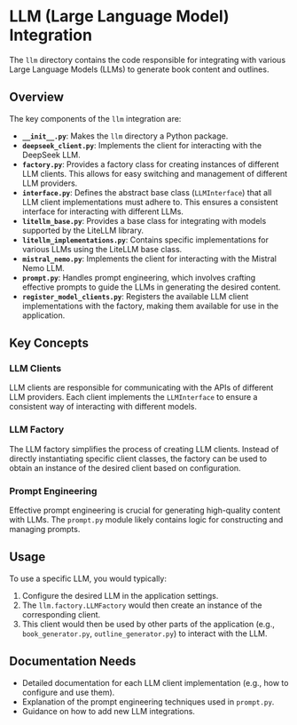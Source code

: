 # LLM (Large Language Model) Integration

The `llm` directory contains the code responsible for integrating with various Large Language Models (LLMs) to generate book content and outlines.

## Overview

The key components of the `llm` integration are:

- **`__init__.py`**:  Makes the `llm` directory a Python package.
- **`deepseek_client.py`**: Implements the client for interacting with the DeepSeek LLM.
- **`factory.py`**:  Provides a factory class for creating instances of different LLM clients. This allows for easy switching and management of different LLM providers.
- **`interface.py`**: Defines the abstract base class (`LLMInterface`) that all LLM client implementations must adhere to. This ensures a consistent interface for interacting with different LLMs.
- **`litellm_base.py`**: Provides a base class for integrating with models supported by the LiteLLM library.
- **`litellm_implementations.py`**: Contains specific implementations for various LLMs using the LiteLLM base class.
- **`mistral_nemo.py`**: Implements the client for interacting with the Mistral Nemo LLM.
- **`prompt.py`**:  Handles prompt engineering, which involves crafting effective prompts to guide the LLMs in generating the desired content.
- **`register_model_clients.py`**:  Registers the available LLM client implementations with the factory, making them available for use in the application.

## Key Concepts

### LLM Clients

LLM clients are responsible for communicating with the APIs of different LLM providers. Each client implements the `LLMInterface` to ensure a consistent way of interacting with different models.

### LLM Factory

The LLM factory simplifies the process of creating LLM clients. Instead of directly instantiating specific client classes, the factory can be used to obtain an instance of the desired client based on configuration.

### Prompt Engineering

Effective prompt engineering is crucial for generating high-quality content with LLMs. The `prompt.py` module likely contains logic for constructing and managing prompts.

## Usage

To use a specific LLM, you would typically:

1. Configure the desired LLM in the application settings.
2. The `llm.factory.LLMFactory` would then create an instance of the corresponding client.
3. This client would then be used by other parts of the application (e.g., `book_generator.py`, `outline_generator.py`) to interact with the LLM.

## Documentation Needs

- Detailed documentation for each LLM client implementation (e.g., how to configure and use them).
- Explanation of the prompt engineering techniques used in `prompt.py`.
- Guidance on how to add new LLM integrations.
